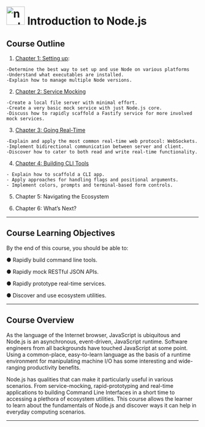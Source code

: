 # <img width="48" height="48" src="https://img.icons8.com/fluency/48/node-js.png" alt="node-js"/> Introduction to Node.js

## Course Outline

1. [Chapter 1: Setting up](https://github.com/eugenia1984/node/blob/main/node_introduction_linux/theory/chapte1-setting-up.md):

```
-Determine the best way to set up and use Node on various platforms
-Understand what executables are installed.
-Explain how to manage multiple Node versions.
```

2. [Chapter 2: Service Mocking](https://github.com/eugenia1984/node/blob/main/node_introduction_linux/theory/chapter2-service-mocking.md)

```
-Create a local file server with minimal effort.
-Create a very basic mock service with just Node.js core.
-Discuss how to rapidly scaffold a Fastify service for more involved mock services.
```

3. [Chapter 3: Going Real-Time](https://github.com/eugenia1984/node/blob/main/node_introduction_linux/theory/chapter3-going-real-time.md)

```
-Explain and apply the most common real-time web protocol: WebSockets.
-Implement bidirectional communication between server and client.
-Discover how to cater to both read and write real-time functionality.
```

4. [Chapter 4: Building CLI Tools](https://github.com/eugenia1984/node/blob/main/node_introduction_linux/theory/chapter4-building-cli-tools.md)

```
- Explain how to scaffold a CLI app.
- Apply approaches for handling flags and positional arguments.
- Implement colors, prompts and terminal-based form controls.
```

5. Chapter 5: Navigating the Ecosystem

6. Chapter 6: What’s Next?

---

## Course Learning Objectives

By the end of this course, you should be able to:

● Rapidly build command line tools.

● Rapidly mock RESTful JSON APIs.

● Rapidly prototype real-time services.

● Discover and use ecosystem utilities.

---

## Course Overview

As the language of the Internet browser, JavaScript is ubiquitous and Node.js is an asynchronous, event-driven, JavaScript runtime. Software engineers from all backgrounds have touched JavaScript at some point. Using a common-place, easy-to-learn language as the basis
of a runtime environment for manipulating machine I/O has some interesting and wide-ranging
productivity benefits.

Node.js has qualities that can make it particularly useful in various scenarios. From service-mocking, rapid-prototyping and real-time applications to building Command Line Interfaces in a short time to accessing a plethora of ecosystem utilities. This course allows the learner to learn about the fundamentals of Node.js and discover ways it can help in everyday computing scenarios.

---
